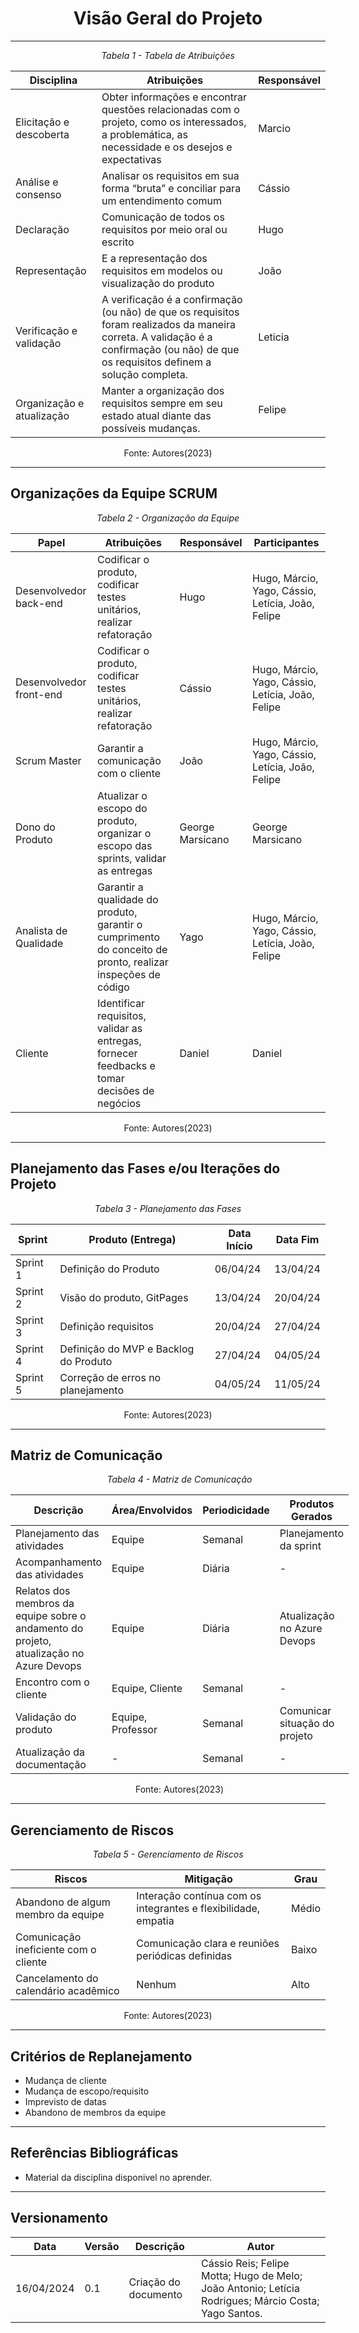 <center>

# Visão Geral do Projeto

</center>

---

<center style="margin: 0 auto; width: fit-content;">

_Tabela 1 - Tabela de Atribuições_

| Disciplina              | Atribuições                                                                                                    | Responsável |
|-------------------------|----------------------------------------------------------------------------------------------------------------|-------------|
| Elicitação e descoberta| Obter informações e encontrar questões relacionadas com o projeto, como os interessados, a problemática, as necessidade e os desejos e expectativas | Marcio      |
| Análise e consenso     | Analisar os requisitos em sua forma “bruta” e conciliar para um entendimento comum                             | Cássio      |
| Declaração             | Comunicação de todos os requisitos por meio oral ou escrito                                                     | Hugo        |
| Representação          | E a representação dos requisitos em modelos ou visualização do produto                                          | João        |
| Verificação e validação| A verificação é a confirmação (ou não) de que os requisitos foram realizados da maneira correta. A validação é a confirmação (ou não) de que os requisitos definem a solução completa. | Leticia     |
| Organização e atualização| Manter a organização dos requisitos sempre em seu estado atual diante das possíveis mudanças.                  | Felipe      |

Fonte: Autores(2023)
</center>

---

## Organizações da Equipe SCRUM

<center style="margin: 0 auto; width: fit-content;">

_Tabela 2 - Organização da Equipe_

| Papel                  | Atribuições                                                             | Responsável     | Participantes                               |
|------------------------|-------------------------------------------------------------------------|-----------------|---------------------------------------------|
| Desenvolvedor back-end| Codificar o produto, codificar testes unitários, realizar refatoração  | Hugo            | Hugo, Márcio, Yago, Cássio, Letícia, João, Felipe |
| Desenvolvedor front-end| Codificar o produto, codificar testes unitários, realizar refatoração| Cássio          | Hugo, Márcio, Yago, Cássio, Letícia, João, Felipe |
| Scrum Master           | Garantir a comunicação com o cliente                                    | João            | Hugo, Márcio, Yago, Cássio, Letícia, João, Felipe |
| Dono do Produto        | Atualizar o escopo do produto, organizar o escopo das sprints, validar as entregas | George Marsicano| George Marsicano                            |
| Analista de Qualidade  | Garantir a qualidade do produto, garantir o cumprimento do conceito de pronto, realizar inspeções de código | Yago | Hugo, Márcio, Yago, Cássio, Letícia, João, Felipe |
| Cliente                | Identificar requisitos, validar as entregas, fornecer feedbacks e tomar decisões de negócios | Daniel   | Daniel                                      |

Fonte: Autores(2023)
</center>

---

## Planejamento das Fases e/ou Iterações do Projeto

<center style="margin: 0 auto; width: fit-content;">

_Tabela 3 - Planejamento das Fases_

| Sprint  | Produto (Entrega)                   | Data Início | Data Fim  |
|---------|------------------------------------|-------------|-----------|
| Sprint 1| Definição do Produto               | 06/04/24    | 13/04/24  |
| Sprint 2| Visão do produto, GitPages         | 13/04/24    | 20/04/24  |
| Sprint 3| Definição requisitos               | 20/04/24    | 27/04/24  |
| Sprint 4| Definição do MVP e Backlog do Produto | 27/04/24 | 04/05/24  |
| Sprint 5| Correção de erros no planejamento | 04/05/24    | 11/05/24  |

Fonte: Autores(2023)
</center>

---

## Matriz de Comunicação

<center style="margin: 0 auto; width: fit-content;">

_Tabela 4 - Matriz de Comunicação_

| Descrição                       | Área/Envolvidos  | Periodicidade | Produtos Gerados                              |
|---------------------------------|------------------|---------------|----------------------------------------------|
| Planejamento das atividades     | Equipe           | Semanal       | Planejamento da sprint                        |
| Acompanhamento das atividades   | Equipe           | Diária        | -                                            |
| Relatos dos membros da equipe sobre o andamento do projeto, atualização no Azure Devops | Equipe | Diária | Atualização no Azure Devops |
| Encontro com o cliente          | Equipe, Cliente  | Semanal       | -                                            |
| Validação do produto            | Equipe, Professor| Semanal       | Comunicar situação do projeto                |
| Atualização da documentação     | -                | Semanal       | -                                            |

Fonte: Autores(2023)
</center>

---

## Gerenciamento de Riscos

<center style="margin: 0 auto; width: fit-content;">

_Tabela 5 - Gerenciamento de Riscos_

| Riscos                                   | Mitigação                                    | Grau   |
|------------------------------------------|----------------------------------------------|--------|
| Abandono de algum membro da equipe       | Interação contínua com os integrantes e flexibilidade, empatia | Médio  |
| Comunicação ineficiente com o cliente    | Comunicação clara e reuniões periódicas definidas | Baixo  |
| Cancelamento do calendário acadêmico    | Nenhum                                       | Alto   |

Fonte: Autores(2023)
</center>

---

## Critérios de Replanejamento

* Mudança de cliente
* Mudança de escopo/requisito
* Imprevisto de datas
* Abandono de membros da equipe

---

## Referências Bibliográficas

* Material da disciplina disponivel no aprender.

---

<div style="margin: 0 auto; width: fit-content;">

## Versionamento

| Data       | Versão | Descrição            | Autor                                                                                                |
|------------|--------|----------------------|------------------------------------------------------------------------------------------------------|
| 16/04/2024 | 0.1    | Criação do documento | Cássio Reis; Felipe Motta; Hugo de Melo; João Antonio; Letícia Rodrigues; Márcio Costa; Yago Santos. |

</div>
